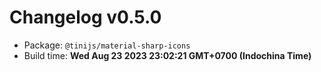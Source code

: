 # Changelog v0.5.0

- Package: `@tinijs/material-sharp-icons`
- Build time: **Wed Aug 23 2023 23:02:21 GMT+0700 (Indochina Time)**

